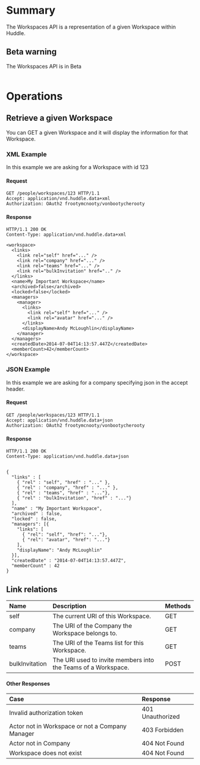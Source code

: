 # Summary #

The Workspaces API is a representation of a given Workspace within Huddle.

## Beta warning ##

The Workspaces API is in Beta

|  |
|:-|

# Operations #

## Retrieve a given Workspace ##

You can GET a given Workspace and it will display the information for that Workspace.

### XML Example ###

In this example we are asking for a Workspace with id 123

#### Request ####
```
GET /people/workspaces/123 HTTP/1.1
Accept: application/vnd.huddle.data+xml
Authorization: OAuth2 frootymcnooty/vonbootycherooty
```

#### Response ####

```
HTTP/1.1 200 OK
Content-Type: application/vnd.huddle.data+xml
```
```
<workspace>
  <links>
    <link rel="self" href="..." />
    <link rel="company" href="..." />
    <link rel="teams" href="..." />
    <link rel="bulkInvitation" href=".." />
  </links>
  <name>My Important Workspace</name>
  <archived>false</archived>
  <locked>false</locked>
  <managers>
    <manager>
      <links>
        <link rel="self" href="..." />
        <link rel="avatar" href="..." />
      </links>
      <displayName>Andy McLoughlin</displayName>
    </manager>
  </managers>
  <createdDate>2014-07-04T14:13:57.447Z</createdDate>
  <memberCount>42</memberCount>
</workspace>
```


### JSON Example ###

In this example we are asking for a company specifying json in the accept header.

#### Request ####
```
GET /people/workspaces/123 HTTP/1.1
Accept: application/vnd.huddle.data+json
Authorization: OAuth2 frootymcnooty/vonbootycherooty
```

#### Response ####

```
HTTP/1.1 200 OK
Content-Type: application/vnd.huddle.data+json
```
```

{
  "links" : [
    { "rel" : "self", "href" : "..." },
    { "rel" : "company", "href" : "..." },
    { "rel" : "teams", "href" : "..."},
    { "rel" : "bulkInvitation", "href" : "..."}
  ],
  "name" : "My Important Workspace",
  "archived" : false,
  "locked" : false,
  "managers": [{
    "links": [
      { "rel": "self", "href": "..."},
      { "rel": "avatar", "href": "..."}
    ],
    "displayName": "Andy McLoughlin"
  }],
  "createdDate" : "2014-07-04T14:13:57.447Z",
  "memberCount" : 42
}

```

## Link relations ##

| **Name** | **Description** | **Methods** |
|:---------|:----------------|:------------|
| self     | The current URI of this Workspace. | GET         |
| company  | The URI of the Company the Workspace belongs to. | GET         |
| teams    | The URI of the Teams list for this Workspace. | GET         |
| bulkInvitation | The URI used to invite members into the Teams of a Workspace. | POST        |

#### Other Responses ####

|Case|Response|
|:---|:-------|
|Invalid authorization token|401 Unauthorized|
|Actor not in Workspace or not a Company Manager|403 Forbidden|
|Actor not in Company|404 Not Found|
|Workspace does not exist|404 Not Found|
